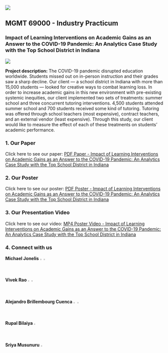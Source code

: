 ![](https://ajbrillembourg.github.io/images/Purdue/PurdueLogo_black.png)

## MGMT 69000 - Industry Practicum
### Impact of Learning Interventions on Academic Gains as an Answer to the COVID-19 Pandemic: An Analytics Case Study with the Top School District in Indiana

![](https://ajbrillembourg.github.io/images/OurTeam.jpg)

**Project description:** The COVID-19 pandemic disrupted education worldwide. Students missed out on in-person instruction and their grades saw a sharp decline. Our client — a school district in Indiana with more than 15,000 students — looked for creative ways to combat learning loss. In order to increase academic gains in this new environment with pre-existing systemic inequities, our client implemented two sets of treatments: summer school and three concurrent tutoring interventions. 4,500 students attended summer school and 700 students received some kind of tutoring. Tutoring was offered through school teachers (most expensive), contract teachers, and an external vendor (least expensive). Through this study, our client would like to measure the effect of each of these treatments on students’ academic performance.

### 1. Our Paper

Click here to see our paper: [PDF Paper - Impact of Learning Interventions on Academic Gains as an Answer to the COVID-19 Pandemic: An Analytics Case Study with the Top School District in Indiana](https://app.box.com/s/4e7q5l2xq6p8tkrhugt3cdqbmrnwhgk0)

### 2. Our Poster

Click here to see our poster: [PDF Poster - Impact of Learning Interventions on Academic Gains as an Answer to the COVID-19 Pandemic: An Analytics Case Study with the Top School District in Indiana](https://app.box.com/s/m1s9pu8n5semjpcbnfdjz7w7czef67t2)

### 3. Our Presentation Video

Click here to see our video: [MP4 Poster Video - Impact of Learning Interventions on Academic Gains as an Answer to the COVID-19 Pandemic: An Analytics Case Study with the Top School District in Indiana](https://youtu.be/GSrvs6jIX2Q)

### 4. Connect with us

**Michael Jonelis** 
<a href="https://www.linkedin.com/in/michaeljonelis/"><img src="https://media-exp1.licdn.com/dms/image/C560BAQHaVYd13rRz3A/company-logo_200_200/0/1638831589865?e=1654732800&v=beta&t=OaoUGRLZBgKYUuwEj70riKoTy_3hG0kEkBUzWaSewlY" width=1.5% height=1.5%></a>
<a href="https://github.com/mjonelis/"><img src="https://media-exp1.licdn.com/dms/image/C4D0BAQFY3BGhoMwEEA/company-logo_200_200/0/1626195279622?e=1654732800&v=beta&t=JkHpnmGejdmLzM7OwlYVRnvbQ0LHWL6gxewln3Tg1j8" width=1.5% height=1.5%></a>
<br>
**Vivek Rao**
<a href="https://www.linkedin.com/in/vivek-rao-analytics"><img src="https://media-exp1.licdn.com/dms/image/C560BAQHaVYd13rRz3A/company-logo_200_200/0/1638831589865?e=1654732800&v=beta&t=OaoUGRLZBgKYUuwEj70riKoTy_3hG0kEkBUzWaSewlY" width=1.5% height=1.5%></a>
<a href="https://vivrao9.github.io/"><img src="https://media-exp1.licdn.com/dms/image/C4D0BAQFY3BGhoMwEEA/company-logo_200_200/0/1626195279622?e=1654732800&v=beta&t=JkHpnmGejdmLzM7OwlYVRnvbQ0LHWL6gxewln3Tg1j8" width=1.5% height=1.5%></a>
<br>
**Alejandro Brillembourg Cuenca**
<a href="https://www.linkedin.com/in/ajbrillembourg/"><img src="https://media-exp1.licdn.com/dms/image/C560BAQHaVYd13rRz3A/company-logo_200_200/0/1638831589865?e=1654732800&v=beta&t=OaoUGRLZBgKYUuwEj70riKoTy_3hG0kEkBUzWaSewlY" width=1.5% height=1.5%></a>
<a href="https://ajbrillembourg.github.io/"><img src="https://media-exp1.licdn.com/dms/image/C4D0BAQFY3BGhoMwEEA/company-logo_200_200/0/1626195279622?e=1654732800&v=beta&t=JkHpnmGejdmLzM7OwlYVRnvbQ0LHWL6gxewln3Tg1j8" width=1.5% height=1.5%></a>
<br>
**Rupal Bilaiya**
<a href="https://www.linkedin.com/in/rupal-bilaiya-05741211a/"><img src="https://media-exp1.licdn.com/dms/image/C560BAQHaVYd13rRz3A/company-logo_200_200/0/1638831589865?e=1654732800&v=beta&t=OaoUGRLZBgKYUuwEj70riKoTy_3hG0kEkBUzWaSewlY" width=1.5% height=1.5%></a>
<br>
**Sriya Musunuru**
<a href="https://in.linkedin.com/in/sriya-musunuru-271391170/"><img src="https://media-exp1.licdn.com/dms/image/C560BAQHaVYd13rRz3A/company-logo_200_200/0/1638831589865?e=1654732800&v=beta&t=OaoUGRLZBgKYUuwEj70riKoTy_3hG0kEkBUzWaSewlY" width=1.5% height=1.5%></a>
